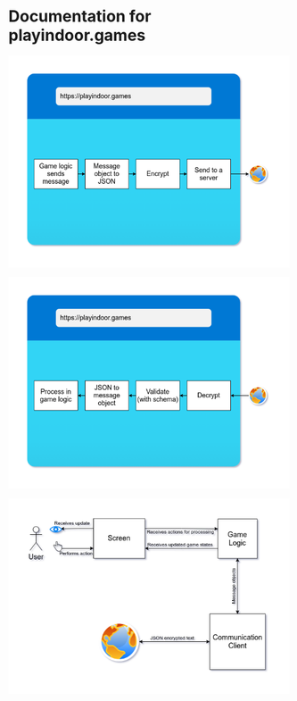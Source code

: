 # Documentation for playindoor.games

![communication send message](diagrams/communication-send-message.png)

![communication receive message](diagrams/communication-receive-message.png)

![single game design](diagrams/single-game-design.png)
